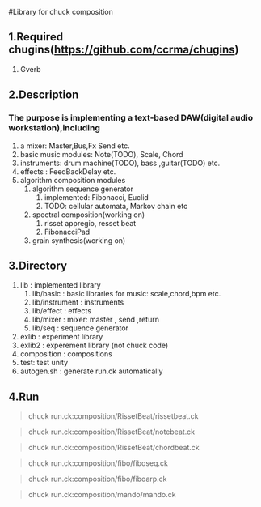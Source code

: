 #Library for chuck composition

## 1.Required chugins(https://github.com/ccrma/chugins)
1. Gverb

## 2.Description
### The purpose is implementing a text-based DAW(digital audio workstation),including
1.  a mixer: Master,Bus,Fx Send etc.
2.  basic music modules: Note(TODO), Scale, Chord
2.  instruments: drum machine(TODO), bass ,guitar(TODO)  etc.
3.  effects : FeedBackDelay etc.
4.  algorithm composition modules
    1.  algorithm sequence generator
        1. implemented: Fibonacci, Euclid
        2. TODO: cellular automata, Markov chain etc
    2.  spectral composition(working on)
        1. risset appregio, resset beat
        2. FibonacciPad
    3.  grain synthesis(working on)


## 3.Directory
1. lib : implemented library 
    1. lib/basic : basic libraries for music: scale,chord,bpm etc.
    2. lib/instrument : instruments
    3. lib/effect :  effects
    4. lib/mixer : mixer: master , send ,return
    5. lib/seq : sequence generator
2. exlib : experiment library
3. exlib2 : experement library (not chuck code)
4. composition : compositions
5. test: test unity
6. autogen.sh : generate run.ck automatically

## 4.Run
>   chuck run.ck:composition/RissetBeat/rissetbeat.ck

>   chuck run.ck:composition/RissetBeat/notebeat.ck

>   chuck run.ck:composition/RissetBeat/chordbeat.ck

>   chuck run.ck:composition/fibo/fiboseq.ck

>   chuck run.ck:composition/fibo/fiboarp.ck

>   chuck run.ck:composition/mando/mando.ck


